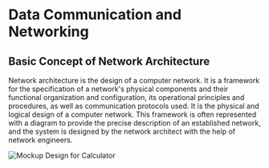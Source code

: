 # Data Communication and Networking

## Basic Concept of Network Architecture

Network architecture is the design of a computer network. It is a framework for the specification of a network's physical components and their functional organization and configuration, its operational principles and procedures, as well as communication protocols used. It is the physical and logical design of a computer network. This framework is often represented with a diagram to provide the precise description of an established network, and the system is designed by the network architect with the help of network engineers.

![Mockup Design for Calculator]('./../../../images/network-architecture.png')
